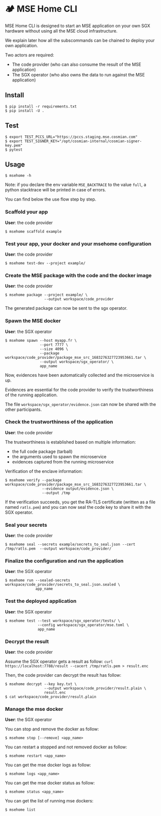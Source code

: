 # 🏕️ MSE Home CLI 

MSE Home CLI is designed to start an MSE application on your own SGX hardware without using all the MSE cloud infrastructure. 

We explain later how all the subscommands can be chained to deploy your own application. 

Two actors are required:
- The code provider (who can also consume the result of the MSE application)
- The SGX operator (who also owns the data to run against the MSE application)

## Install

```console
$ pip install -r requirements.txt
$ pip install -U .
```

## Test

```console
$ export TEST_PCCS_URL="https://pccs.staging.mse.cosmian.com" 
$ export TEST_SIGNER_KEY="/opt/cosmian-internal/cosmian-signer-key.pem"
$ pytest
```

## Usage

```console
$ msehome -h
```


Note: if you declare the env variable `MSE_BACKTRACE` to the value `full`, a python stacktrace will be printed in case of errors.


You can find below the use flow step by step.

### Scaffold your app

__User__: the code provider

```console
$ msehome scaffold example
```

### Test your app, your docker and your msehome configuration

__User__: the code provider

```console
$ msehome test-dev --project example/
```

### Create the MSE package with the code and the docker image

__User__: the code provider

```console
$ msehome package --project example/ \
                  --output workspace/code_provider 
```

The generated package can now be sent to the sgx operator.

### Spawn the MSE docker

__User__: the SGX operator

```console
$ msehome spawn --host myapp.fr \
                --port 7777 \
                --size 4096 \
                --package workspace/code_provider/package_mse_src_1683276327723953661.tar \
                --output workspace/sgx_operator/ \
                app_name
```

Now, evidences have been automatically collected and the microservice is up.

Evidences are essential for the code provider to verify the trustworthiness of the running application.

The file `workspace/sgx_operator/evidence.json` can now be shared with the other participants.

### Check the trustworthiness of the application

__User__: the code provider

The trustworthiness is established based on multiple information:
- the full code package (tarball)
- the arguments used to spawn the microservice
- evidences captured from the running microservice

Verification of the enclave information:

```console
$ msehome verify --package workspace/code_provider/package_mse_src_1683276327723953661.tar \
                 --evidence output/evidence.json \
                 --output /tmp
```

If the verification succeeds, you get the RA-TLS certificate (written as a file named `ratls.pem`) and you can now seal the code key to share it with the SGX operator.

### Seal your secrets

__User__: the code provider

```console
$ msehome seal --secrets example/secrets_to_seal.json --cert /tmp/ratls.pem  --output workspace/code_provider/
```

### Finalize the configuration and run the application

__User__: the SGX operator

```console
$ msehome run --sealed-secrets workspace/code_provider/secrets_to_seal.json.sealed \
              app_name
```

### Test the deployed application

__User__: the SGX operator

```console
$ msehome test --test workspace/sgx_operator/tests/ \
               --config workspace/sgx_operator/mse.toml \
               app_name
```

### Decrypt the result

__User__: the code provider

Assume the SGX operator gets a result as follow: `curl https://localhost:7788/result --cacert /tmp/ratls.pem > result.enc`

Then, the code provider can decrypt the result has follow:

```console
$ msehome decrypt --key key.txt \
                  --output workspace/code_provider/result.plain \
                  result.enc
$ cat workspace/code_provider/result.plain
```

### Manage the mse docker

__User__: the SGX operator

You can stop and remove the docker as follow:

```console
$ msehome stop [--remove] <app_name>
```

You can restart a stopped and not removed docker as follow:

```console
$ msehome restart <app_name>
```

You can get the mse docker logs as follow:

```console
$ msehome logs <app_name>
```

You can get the mse docker status as follow:

```console
$ msehome status <app_name>
```

You can get the list of running mse dockers:

```console
$ msehome list
```